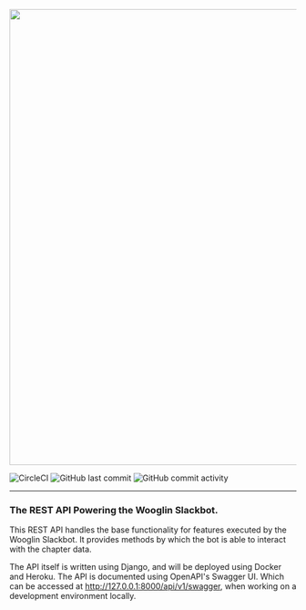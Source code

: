 <p>
  <img src="https://i.imgur.com/ssAWf0r.jpg" width="800"></img>
</p>

![CircleCI](https://img.shields.io/circleci/build/github/WooglinAlphaZeta/wooglin-api/main?style=for-the-badge)
<img alt="GitHub last commit" src="https://img.shields.io/github/last-commit/WooglinAlphaZeta/wooglin-api?color=%20%23ff751a&style=for-the-badge">
<img alt="GitHub commit activity" src="https://img.shields.io/github/commit-activity/m/WooglinAlphaZeta/wooglin-api?style=for-the-badge">
***

### The REST API Powering the Wooglin Slackbot.

This REST API handles the base functionality for features executed by the Wooglin Slackbot. It provides methods by which the bot is able to interact with the chapter data. 

The API itself is written using Django, and will be deployed using Docker and Heroku. The API is documented using OpenAPI's Swagger UI. Which can be accessed at http://127.0.0.1:8000/api/v1/swagger, when working on a development environment locally. 
